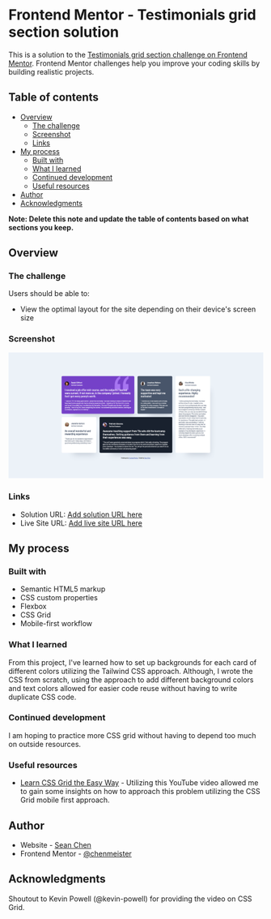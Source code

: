 # Frontend Mentor - Testimonials grid section solution

This is a solution to the [Testimonials grid section challenge on Frontend Mentor](https://www.frontendmentor.io/challenges/testimonials-grid-section-Nnw6J7Un7). Frontend Mentor challenges help you improve your coding skills by building realistic projects. 

## Table of contents

- [Overview](#overview)
  - [The challenge](#the-challenge)
  - [Screenshot](#screenshot)
  - [Links](#links)
- [My process](#my-process)
  - [Built with](#built-with)
  - [What I learned](#what-i-learned)
  - [Continued development](#continued-development)
  - [Useful resources](#useful-resources)
- [Author](#author)
- [Acknowledgments](#acknowledgments)

**Note: Delete this note and update the table of contents based on what sections you keep.**

## Overview

### The challenge

Users should be able to:

- View the optimal layout for the site depending on their device's screen size

### Screenshot

![](./screenshot.png)

### Links

- Solution URL: [Add solution URL here](https://your-solution-url.com)
- Live Site URL: [Add live site URL here](https://your-live-site-url.com)

## My process

### Built with

- Semantic HTML5 markup
- CSS custom properties
- Flexbox
- CSS Grid
- Mobile-first workflow

### What I learned

From this project, I've learned how to set up backgrounds for each card of different colors utilizing the Tailwind CSS approach. Although, I wrote the CSS from scratch, using the approach to add different background colors and text colors allowed for easier code reuse without having to write duplicate CSS code. 

### Continued development

I am hoping to practice more CSS grid without having to depend too much on outside resources. 

### Useful resources

- [Learn CSS Grid the Easy Way](https://www.youtube.com/watch?v=rg7Fvvl3taU) - Utilizing this YouTube video allowed me to gain some insights on how to approach this problem utilizing the CSS Grid mobile first approach.

## Author

- Website - [Sean Chen](https://chenmeister.github.io/)
- Frontend Mentor - [@chenmeister](https://www.frontendmentor.io/profile/chenmeister)

## Acknowledgments

Shoutout to Kevin Powell (@kevin-powell) for providing the video on CSS Grid.